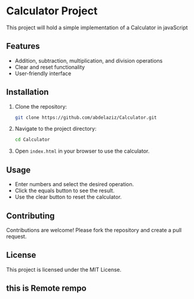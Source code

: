 # Calculator Project

This project will hold a simple implementation of a Calculator in javaScript

## Features

- Addition, subtraction, multiplication, and division operations
- Clear and reset functionality
- User-friendly interface

## Installation

1. Clone the repository:

    ```sh
    git clone https://github.com/abdelaziz/Calculator.git
    ```

2. Navigate to the project directory:

    ```sh
    cd Calculator
    ```

3. Open `index.html` in your browser to use the calculator.

## Usage

- Enter numbers and select the desired operation.
- Click the equals button to see the result.
- Use the clear button to reset the calculator.

## Contributing

Contributions are welcome! Please fork the repository and create a pull request.

## License

This project is licensed under the MIT License.

## this is Remote rempo